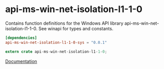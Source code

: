 # api-ms-win-net-isolation-l1-1-0 #
Contains function definitions for the Windows API library api-ms-win-net-isolation-l1-1-0. See winapi for types and constants.

```toml
[dependencies]
api-ms-win-net-isolation-l1-1-0-sys = "0.0.1"
```

```rust
extern crate api-ms-win-net-isolation-l1-1-0;
```

[Documentation](https://retep998.github.io/doc/api-ms-win-net-isolation-l1-1-0/)
